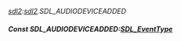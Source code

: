 _[sdl2](../../modules/sdl2/sdl2-module.md):[sdl2](../../modules/sdl2/sdl2-module.md).SDL\_AUDIODEVICEADDED_
##### Const SDL\_AUDIODEVICEADDED:[SDL_EventType](../../modules/sdl2/sdl2-sdl_eventtype.md)
